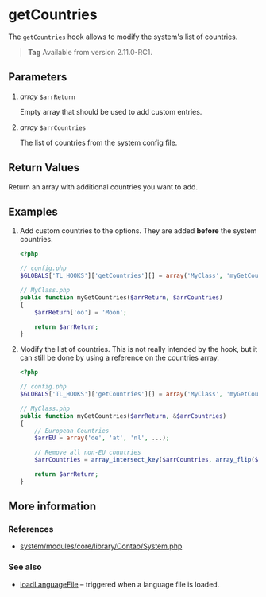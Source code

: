 # getCountries

The `getCountries` hook allows to modify the system's list of countries.

> **Tag** Available from version 2.11.0-RC1.


## Parameters

1. *array* `$arrReturn`

    Empty array that should be used to add custom entries.

2. *array* `$arrCountries`

    The list of countries from the system config file.


## Return Values

Return an array with additional countries you want to add.


## Examples

1. Add custom countries to the options. They are added **before** the system countries.

    ```php
    <?php

    // config.php
    $GLOBALS['TL_HOOKS']['getCountries'][] = array('MyClass', 'myGetCountries');

    // MyClass.php
    public function myGetCountries($arrReturn, $arrCountries)
    {
        $arrReturn['oo'] = 'Moon';

        return $arrReturn;
    }
    ```

2. Modify the list of countries. This is not really intended by the hook, but it
can still be done by using a reference on the countries array.

    ```php
    <?php

    // config.php
    $GLOBALS['TL_HOOKS']['getCountries'][] = array('MyClass', 'myGetCountries');

    // MyClass.php
    public function myGetCountries($arrReturn, &$arrCountries)
    {
        // European Countries
        $arrEU = array('de', 'at', 'nl', ...);

        // Remove all non-EU countries
        $arrCountries = array_intersect_key($arrCountries, array_flip($arrEU));

        return $arrReturn;
    }
    ```


## More information


### References

- [system/modules/core/library/Contao/System.php](https://github.com/contao/core/blob/3.5.0/system/modules/core/library/Contao/System.php#L403-L409)


### See also

- [loadLanguageFile](loadLanguageFile.md) – triggered when a language file is loaded.
